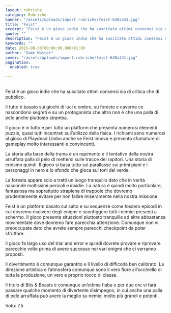 ```yaml
---
layout: rubriche
category: Rubriche
banner: "/assets/uploads/import.rubriche/feist-640x341.jpg"
title: "Feist"
excerpt: "Feist è un gioco indie che ha suscitato ottimi consensi sia di critica che di pubblico. Il tutto è basato sui giochi di luci e ombre, su foreste e caverne ce nascondono segreti e su un protagonista che altro non è che una palla di pelo anche piuttosto stramba. Il gioco è in tutto e [&hellip"
quote: ""
description: "Feist è un gioco indie che ha suscitato ottimi consensi sia di critica che di pubblico. Il tutto è basato sui giochi di luci e ombre, su foreste e caverne ce nascondono segreti e su un protagonista che altro non è che una palla di pelo anche piuttosto stramba. Il gioco è in tutto e [&hellip"
keywords: ""
date: 2015-08-30T00:00:00.000+01:00
author: "Game Master"
cover: "/assets/uploads/import.rubriche/feist-640x341.jpg"
pagination:
  enabled: true

---
```


[](https://hotmc.com/wp-content/uploads/2015/08/feist.jpg)  
Feist è un gioco indie che ha suscitato ottimi consensi sia di critica che di pubblico.

Il tutto è basato sui giochi di luci e ombre, su foreste e caverne ce nascondono segreti e su un protagonista che altro non è che una palla di pelo anche piuttosto stramba.

Il gioco è in tutto e per tutto un platform che presenta numerosi elementi puzzle, quasi tutti incentrati sull’utilizzo della fisica. I richiami sono numerosi al gioco di Playdead Limbo anche se Feist innova e presenta sfumature di gameplay molto interessanti e convincenti.

La storia alla base della trama è un rapimento e il tentativo della nostra arruffata palla di pelo di mettersi sulle tracce dei rapitori. Una storia di eroismo quindi. Il gioco si basa tutto sul parallasse sui primi piani e i personaggi in nero e lo sfondo che gioca sui toni del verde.

La foresta appare solo a tratti un luogo tranquillo dato che in verità nasconde moltissimi pericoli e insidie. La natura è quindi molto particolare, fantasiosa ma soprattutto strapiena di trappole che dovremo prudentemente evitare per non fallire miseramente nella nostra missione.

[](https://hotmc.com/wp-content/uploads/2015/08/feist-2.png)

Feist è un platform basato sul salto e su sequenze come fossero episodi in cui dovremo risolvere degli enigmi e sconfiggere tutti i nemici presenti a schermo. Il gioco presenta situazioni piuttosto tranquille ad altre abbastanza movimentate dove dovremo fare parecchia attenzione. Comunque non vi preoccupate dato che avrete sempre parecchi checkpoint da poter sfruttare.

Il gioco fa largo uso del trial and error e quindi dovrete provare e riprovare parecchie volte prima di avere successo nei vari enigmi che ci verranno proposti.

Il divertimento è comunque garantito e il livello di difficoltà ben calibrato. La direzione artistica e l’atmosfera comunque sono il vero fiore all’occhiello di tutta la produzione, un vero e proprio tocco di classe.

Il titolo di Bits & Beasts è comunque un’ottima fiaba e per due ore vi farà passare qualche momento di divertente disimpegno, in cui anche una palla di pelo arruffata può avere la meglio su nemici molto più grandi e potenti.

Voto: 7.5